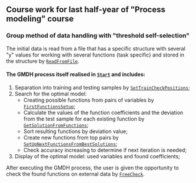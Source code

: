 ## Сourse work for last half-year of "Process modeling" course

### Group method of data handling with "threshold self-selection"

The initial data is read from a file that has a specific structure with several "y" values for working with several functions (task specific) and stored in the structure by [``` ReadFromFile ```](main.cpp#L10-L40).

#### The GMDH process itself realised in [``` Start ```](mhua.h#L82) and includes:
1. Separation into training and testing samples by [``` SetTrainCheckPositions ```](mhua.h#L322-L345);
2. Search for the optimal model:
   - Creating possible functions from pairs of variables by [``` FirstFunctionsSetup ```](mhua.cpp#L280-L287);
   - Calculate the values of the function coefficients and the deviation from the test sample for each existing function by [``` GetSolutionFromFunctions ```](mhua.cpp#L473-L491);
   - Sort resulting functions by deviation value;
   - Create new functions from top pairs by [``` SetUpNextFunctionsFromBestSolutions ```](mhua.cpp#L290-L319);
   - Check accuracy increasing to determine if next iteration is needed;
3. Display of the optimal model: used variables and found coefficients;

After executing the GMDH process, the user is given the opportunity to check the found functions on external data by [``` FreeCheck ```](mhua.cpp#L243-L277).
